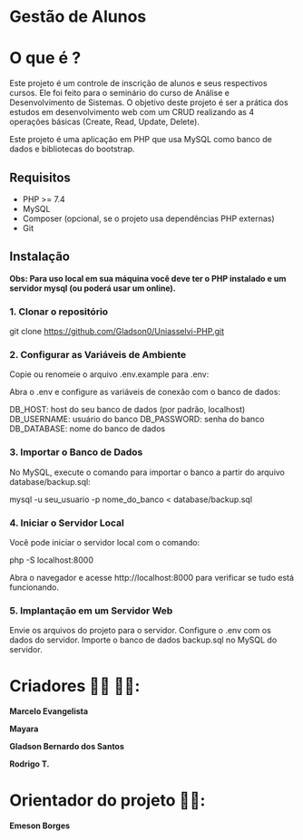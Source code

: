# Gestão de Alunos

# O que é ?

Este projeto é um controle de inscrição de alunos e seus respectivos cursos.
Ele foi feito para o seminário do curso de Análise e Desenvolvimento de Sistemas.
O objetivo deste projeto é ser a prática dos estudos em desenvolvimento web com um CRUD realizando as 4 operações básicas (Create, Read, Update, Delete).

Este projeto é uma aplicação em PHP que usa MySQL como banco de dados e bibliotecas do bootstrap.

## Requisitos

- PHP >= 7.4
- MySQL
- Composer (opcional, se o projeto usa dependências PHP externas)
- Git

## Instalação

**Obs: Para uso local em sua máquina você deve ter o PHP instalado e um servidor mysql (ou poderá usar um online).**

### 1. Clonar o repositório

git clone https://github.com/Gladson0/Uniasselvi-PHP.git

### 2. Configurar as Variáveis de Ambiente

Copie ou renomeie o arquivo .env.example para .env:

Abra o .env e configure as variáveis de conexão com o banco de dados:

DB_HOST: host do seu banco de dados (por padrão, localhost)
DB_USERNAME: usuário do banco
DB_PASSWORD: senha do banco
DB_DATABASE: nome do banco de dados

### 3. Importar o Banco de Dados

No MySQL, execute o comando para importar o banco a partir do arquivo database/backup.sql:

mysql -u seu_usuario -p nome_do_banco < database/backup.sql

### 4. Iniciar o Servidor Local

Você pode iniciar o servidor local com o comando:

php -S localhost:8000

Abra o navegador e acesse http://localhost:8000 para verificar se tudo está funcionando.

### 5. Implantação em um Servidor Web

Envie os arquivos do projeto para o servidor.
Configure o .env com os dados do servidor.
Importe o banco de dados backup.sql no MySQL do servidor.

# Criadores 👨‍💻 👩‍💻:

**Marcelo Evangelista**

**Mayara**

**Gladson Bernardo dos Santos**

**Rodrigo T.**


# Orientador do projeto 👨‍🏫:

**Emeson Borges**
